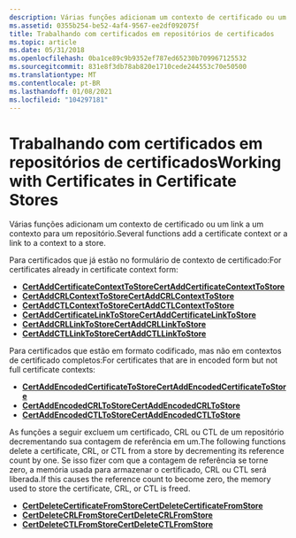 ```yaml
---
description: Várias funções adicionam um contexto de certificado ou um link a um contexto para um \[ SDK (Software Development Kit) da plataforma de armazenamento \] .
ms.assetid: 0355b254-be52-4af4-9567-ee2df092075f
title: Trabalhando com certificados em repositórios de certificados
ms.topic: article
ms.date: 05/31/2018
ms.openlocfilehash: 0ba1ce89c9b9352ef787ed65230b709967125532
ms.sourcegitcommit: 831e8f3db78ab820e1710cede244553c70e50500
ms.translationtype: MT
ms.contentlocale: pt-BR
ms.lasthandoff: 01/08/2021
ms.locfileid: "104297181"
---
```

# <a name="working-with-certificates-in-certificate-stores"></a><span data-ttu-id="6da89-103">Trabalhando com certificados em repositórios de certificados</span><span class="sxs-lookup"><span data-stu-id="6da89-103">Working with Certificates in Certificate Stores</span></span>

<span data-ttu-id="6da89-104">Várias funções adicionam um contexto de certificado ou um link a um contexto para um repositório.</span><span class="sxs-lookup"><span data-stu-id="6da89-104">Several functions add a certificate context or a link to a context to a store.</span></span>

<span data-ttu-id="6da89-105">Para certificados que já estão no formulário de contexto de certificado:</span><span class="sxs-lookup"><span data-stu-id="6da89-105">For certificates already in certificate context form:</span></span>

-   [<span data-ttu-id="6da89-106">**CertAddCertificateContextToStore**</span><span class="sxs-lookup"><span data-stu-id="6da89-106">**CertAddCertificateContextToStore**</span></span>](/windows/desktop/api/Wincrypt/nf-wincrypt-certaddcertificatecontexttostore)
-   [<span data-ttu-id="6da89-107">**CertAddCRLContextToStore**</span><span class="sxs-lookup"><span data-stu-id="6da89-107">**CertAddCRLContextToStore**</span></span>](/windows/desktop/api/Wincrypt/nf-wincrypt-certaddcrlcontexttostore)
-   [<span data-ttu-id="6da89-108">**CertAddCTLContextToStore**</span><span class="sxs-lookup"><span data-stu-id="6da89-108">**CertAddCTLContextToStore**</span></span>](/windows/desktop/api/Wincrypt/nf-wincrypt-certaddctlcontexttostore)
-   [<span data-ttu-id="6da89-109">**CertAddCertificateLinkToStore**</span><span class="sxs-lookup"><span data-stu-id="6da89-109">**CertAddCertificateLinkToStore**</span></span>](/windows/desktop/api/Wincrypt/nf-wincrypt-certaddcertificatelinktostore)
-   [<span data-ttu-id="6da89-110">**CertAddCRLLinkToStore**</span><span class="sxs-lookup"><span data-stu-id="6da89-110">**CertAddCRLLinkToStore**</span></span>](/windows/desktop/api/Wincrypt/nf-wincrypt-certaddcrllinktostore)
-   [<span data-ttu-id="6da89-111">**CertAddCTLLinkToStore**</span><span class="sxs-lookup"><span data-stu-id="6da89-111">**CertAddCTLLinkToStore**</span></span>](/windows/desktop/api/Wincrypt/nf-wincrypt-certaddctllinktostore)

<span data-ttu-id="6da89-112">Para certificados que estão em formato codificado, mas não em contextos de certificado completos:</span><span class="sxs-lookup"><span data-stu-id="6da89-112">For certificates that are in encoded form but not full certificate contexts:</span></span>

-   [<span data-ttu-id="6da89-113">**CertAddEncodedCertificateToStore**</span><span class="sxs-lookup"><span data-stu-id="6da89-113">**CertAddEncodedCertificateToStore**</span></span>](/windows/desktop/api/Wincrypt/nf-wincrypt-certaddencodedcertificatetostore)
-   [<span data-ttu-id="6da89-114">**CertAddEncodedCRLToStore**</span><span class="sxs-lookup"><span data-stu-id="6da89-114">**CertAddEncodedCRLToStore**</span></span>](/windows/desktop/api/Wincrypt/nf-wincrypt-certaddencodedcrltostore)
-   [<span data-ttu-id="6da89-115">**CertAddEncodedCTLToStore**</span><span class="sxs-lookup"><span data-stu-id="6da89-115">**CertAddEncodedCTLToStore**</span></span>](/windows/desktop/api/Wincrypt/nf-wincrypt-certaddencodedctltostore)

<span data-ttu-id="6da89-116">As funções a seguir excluem um certificado, CRL ou CTL de um repositório decrementando sua contagem de referência em um.</span><span class="sxs-lookup"><span data-stu-id="6da89-116">The following functions delete a certificate, CRL, or CTL from a store by decrementing its reference count by one.</span></span> <span data-ttu-id="6da89-117">Se isso fizer com que a contagem de referência se torne zero, a memória usada para armazenar o certificado, CRL ou CTL será liberada.</span><span class="sxs-lookup"><span data-stu-id="6da89-117">If this causes the reference count to become zero, the memory used to store the certificate, CRL, or CTL is freed.</span></span>

-   [<span data-ttu-id="6da89-118">**CertDeleteCertificateFromStore**</span><span class="sxs-lookup"><span data-stu-id="6da89-118">**CertDeleteCertificateFromStore**</span></span>](/windows/desktop/api/Wincrypt/nf-wincrypt-certdeletecertificatefromstore)
-   [<span data-ttu-id="6da89-119">**CertDeleteCRLFromStore**</span><span class="sxs-lookup"><span data-stu-id="6da89-119">**CertDeleteCRLFromStore**</span></span>](/windows/desktop/api/Wincrypt/nf-wincrypt-certdeletecrlfromstore)
-   [<span data-ttu-id="6da89-120">**CertDeleteCTLFromStore**</span><span class="sxs-lookup"><span data-stu-id="6da89-120">**CertDeleteCTLFromStore**</span></span>](/windows/desktop/api/Wincrypt/nf-wincrypt-certdeletectlfromstore)

 

 



